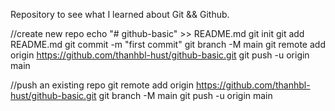 Repository to see what I learned about Git && Github.


//create new repo
echo "# github-basic" >> README.md
git init
git add README.md
git commit -m "first commit"
git branch -M main
git remote add origin https://github.com/thanhbl-hust/github-basic.git
git push -u origin main

//push an existing repo
git remote add origin https://github.com/thanhbl-hust/github-basic.git
git branch -M main
git push -u origin main